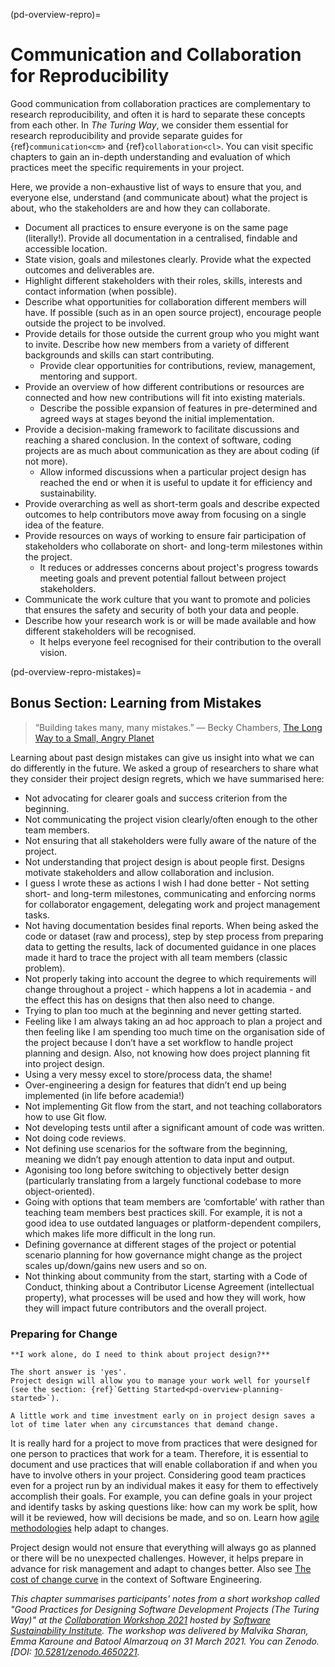 (pd-overview-repro)=
# Communication and Collaboration for Reproducibility

Good communication from collaboration practices are complementary to research reproducibility, and often it is hard to separate these concepts from each other.
In _The Turing Way_, we consider them essential for research reproducibility and provide separate guides for {ref}`communication<cm>` and {ref}`collaboration<cl>`.
You can visit specific chapters to gain an in-depth understanding and evaluation of which practices meet the specific requirements in your project.

Here, we provide a non-exhaustive list of ways to ensure that you, and everyone else, understand (and communicate about) what the project is about, who the stakeholders are and how they can collaborate.

- Document all practices to ensure everyone is on the same page (literally!).
Provide all documentation in a centralised, findable and accessible location.
- State vision, goals and milestones clearly. Provide what the expected outcomes and deliverables are.
- Highlight different stakeholders with their roles, skills, interests and contact information (when possible).
- Describe what opportunities for collaboration different members will have.
If possible (such as in an open source project), encourage people outside the project to be involved.
- Provide details for those outside the current group who you might want to invite.
Describe how new members from a variety of different backgrounds and skills can start contributing.
  - Provide clear opportunities for contributions, review, management, mentoring and support.
- Provide an overview of how different contributions or resources are connected and how new contributions will fit into existing materials.
  - Describe the possible expansion of features in pre-determined and agreed ways at stages beyond the initial implementation.
- Provide a decision-making framework to facilitate discussions and reaching a shared conclusion.
In the context of software, coding projects are as much about communication as they are about coding (if not more).
  - Allow informed discussions when a particular project design has reached the end or when it is useful to update it for efficiency and sustainability.
- Provide overarching as well as short-term goals and describe expected outcomes to help contributors move away from focusing on a single idea of the feature.
- Provide resources on ways of working to ensure fair participation of stakeholders who collaborate on short- and long-term milestones within the project.
  - It reduces or addresses concerns about project's progress towards meeting goals and prevent potential fallout between project stakeholders.
- Communicate the work culture that you want to promote and policies that ensures the safety and security of both your data and people.
- Describe how your research work is or will be made available and how different stakeholders will be recognised.
  - It helps everyone feel recognised for their contribution to the overall vision.

<!--
(pd-overview-repro-turingway)=
## _The Turing Way_ Chapter for Communication and Collaboration

We recommend reading the following chapters to understand effective communication and collaboration for project design.

### Basic Requirements
- {ref}`<>`
- {ref}`<>`
- {ref}`<>`

### Advanced Requirements
- {ref}`<>`
- {ref}`<>`
-->

(pd-overview-repro-mistakes)=
## Bonus Section: Learning from Mistakes

> “Building takes many, many mistakes.”
> ― Becky Chambers, [The Long Way to a Small, Angry Planet](https://www.goodreads.com/work/quotes/42270825)

Learning about past design mistakes can give us insight into what we can do differently in the future.
We asked a group of researchers to share what they consider their project design regrets, which we have summarised here:

- Not advocating for clearer goals and success criterion from the beginning.
- Not communicating the project vision clearly/often enough to the other team members.
- Not ensuring that all stakeholders were fully aware of the nature of the project.
- Not understanding that project design is about people first. Designs motivate stakeholders and allow collaboration and inclusion.
- I guess I wrote these as actions I wish I had done better - Not setting short- and long-term milestones, communicating and enforcing norms for collaborator engagement, delegating work and project management tasks.
- Not having documentation besides final reports. When being asked the code or dataset (raw and process), step by step process from preparing data to getting the results, lack of documented guidance in one places made it hard to trace the project with all team members (classic problem).
- Not properly taking into account the degree to which requirements will change throughout a project - which happens a lot in academia - and the effect this has on designs that then also need to change.
- Trying to plan too much at the beginning and never getting started.
- Feeling like I am always taking an ad hoc approach to plan a project and then feeling like I am spending too much time on the organisation side of the project because I don’t have a set workflow to handle project planning and design. Also, not knowing how does project planning fit into project design.
- Using a very messy excel to store/process data, the shame!
- Over-engineering a design for features that didn’t end up being implemented (in life before academia!)
- Not implementing Git flow from the start, and not teaching collaborators how to use Git flow.
- Not developing tests until after a significant amount of code was written.  
- Not doing code reviews.
- Not defining use scenarios for the software from the beginning, meaning we didn’t pay enough attention to data input and output.  
- Agonising too long before switching to objectively better design (particularly translating from a largely functional codebase to more object-oriented).    
- Going with options that team members are ‘comfortable’ with rather than teaching team members best practices skill. For example, it is not a good idea to use outdated languages or platform-dependent compilers, which makes life more difficult in the long run.
- Defining governance at different stages of the project or potential scenario planning for how governance might change as the project scales up/down/gains new users and so on.
- Not thinking about community from the start, starting with a Code of Conduct, thinking about a Contributor License Agreement (intellectual property), what processes will be used and how they will work, how they will impact future contributors and the overall project.

### Preparing for Change

```{note}
**I work alone, do I need to think about project design?**

The short answer is 'yes'.
Project design will allow you to manage your work well for yourself (see the section: {ref}`Getting Started<pd-overview-planning-started>`).

A little work and time investment early on in project design saves a lot of time later when any circumstances that demand change.
```

It is really hard for a project to move from practices that were designed for one person to practices that work for a team.
Therefore, it is essential to document and use practices that will enable collaboration if and when you have to involve others in your project.
Considering good team practices even for a project run by an individual makes it easy for them to effectively accomplish their goals.
For example, you can define goals in your project and identify tasks by asking questions like: 
how can my work be split, how will it be reviewed, how will decisions be made, and so on.
Learn how [agile methodologies](http://www.agilenutshell.com/) help adapt to changes.

Project design would not ensure that everything will always go as planned or there will be no unexpected challenges.
However, it helps prepare in advance for risk management and adapt to changes better.
Also see [The cost of change curve](http://www.agilemodeling.com/essays/costOfChange.htm) in the context of Software Engineering.

_This chapter summarises participants' notes from a short workshop called "Good Practices for Designing Software Development Projects (The Turing Way)" at the [Collaboration Workshop 2021](https://www.software.ac.uk/cw21)  hosted by [Software Sustainability Institute](https://www.software.ac.uk). The workshop was delivered by Malvika Sharan, Emma Karoune and Batool Almarzouq on 31 March 2021. You can  Zenodo. [DOI: [10.5281/zenodo.4650221](https://doi.org/10.5281/zenodo.4650221)._
